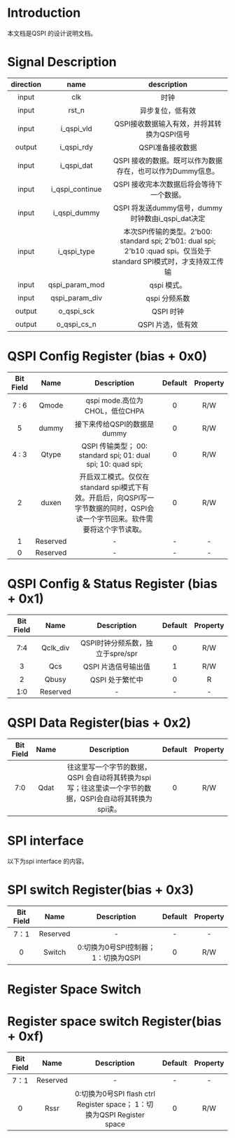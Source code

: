 # Introduction
本文档是QSPI 的设计说明文档。
# Signal Description
 | direction|name | description|
 |:---:|:---:|:----------:|
 |input| clk|时钟|
 |input| rst_n|异步复位，低有效|
 |input|i_qspi_vld| QSPI接收数据输入有效，并将其转换为QSPI信号|
 |output|i_qspi_rdy|QSPI准备接收数据|
 |input|i_qspi_dat| QSPI 接收的数据。既可以作为数据存在，也可以作为Dummy信息。|
 |input|i_qspi_continue| QSPI 接收完本次数据后将会等待下一个数据。|
 |input|i_qspi_dummy|QSPI 将发送dummy信号，dummy时钟数由i_qspi_dat决定|
 |input|i_qspi_type|本次SPI传输的类型。2'b00: standard spi; 2'b01: dual spi; 2'b10 :quad spi。仅当处于standard SPI模式时，才支持双工传输|
 |input|qspi_param_mod|qspi 模式。|
 |input|qspi_param_div|qspi 分频系数|
 |output|o_qspi_sck| QSPI 时钟|
 |output|o_qspi_cs_n| QSPI 片选，低有效|
 
# QSPI Config Register  (bias + 0x0)
|Bit Field| Name | Description| Default |Property|
|:-------:|:----:|:----------:|:-------:|:------:|
| 7 : 6   |Qmode |qspi mode.高位为CHOL，低位CHPA |0| R/W|
| 5       |dummy |接下来传给QSPI的数据是dummy|0| R/W |
| 4 : 3   |Qtype | QSPI 传输类型； 00: standard spi; 01: dual spi; 10: quad spi;|0| R/W |
| 2       |duxen |开启双工模式。仅仅在standard spi模式下有效。开启后，向QSPI写一字节数据的同时，QSPI会读一个字节回来。软件需要将这个字节读取。| 0 | R/W |
| 1       |Reserved |- | -| - |
|0        |Reserved|- | -| -|

# QSPI Config & Status Register  (bias + 0x1)
|Bit Field| Name | Description| Default |Property|
|:-------:|:----:|:----------:|:-------:|:------:|
|7:4| Qclk_div| QSPI时钟分频系数，独立于spre/spr|0|R/W|
|3| Qcs |QSPI 片选信号输出值       |1| R/W|
|2| Qbusy| QSPI 处于繁忙中|        0|R|
|1:0| Reserved| - | - |-|


# QSPI  Data Register(bias + 0x2)

|Bit Field| Name | Description| Default |Property|
|:-------:|:----:|:----------:|:-------:|:------:|
|7:0|Qdat|往这里写一个字节的数据，QSPI 会自动将其转换为spi写；往这里读一个字节的数据，QSPI会自动将其转换为spi读。| 0 |R/W|



<!-- # QSPI Write Data Register(bias + 0x2) -->

# SPI interface
以下为spi interface 的内容。

# SPI switch Register(bias + 0x3)
|Bit Field| Name | Description| Default |Property|
|:-------:|:----:|:----------:|:-------:|:------:|
|7：1|Reserved| - | - | -|
|0|Switch|0:切换为0号SPI控制器； 1：切换为QSPI| 0| R/W|

# Register Space Switch
# Register space switch Register(bias + 0xf)
|Bit Field| Name | Description| Default |Property|
|:-------:|:----:|:----------:|:-------:|:------:|
|7：1|Reserved| - | - | -|
|0|Rssr |0:切换为0号SPI flash ctrl Register space； 1：切换为QSPI Register space| 0| R/W|
